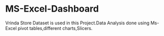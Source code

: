 # MS-Excel-Dashboard
Vrinda Store Dataset is used in this Project.Data Analysis done using Ms-Excel pivot tables,different charts,Slicers.
